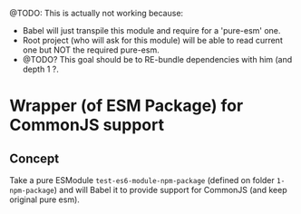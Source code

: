 


@TODO: This is actually not working because:
  - Babel will just transpile this module and require for a 'pure-esm' one.
  - Root project (who will ask for this module) will be able to read current one but NOT the required pure-esm.
  -  @TODO? This goal should be to RE-bundle dependencies with him (and depth 1 ?.


# Wrapper (of ESM Package) for CommonJS support

## Concept

Take a pure ESModule `test-es6-module-npm-package` (defined on folder `1-npm-package`) and will Babel it to provide support for CommonJS (and keep original pure esm).

